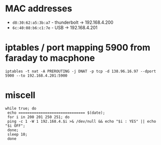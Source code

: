 # MAC addresses

* `d8:30:62:a5:3b:a7` - thunderbolt -> 192.168.4.200
* `6c:40:08:b6:c1:7e` - USB -> 192.168.4.201

# iptables / port mapping 5900 from faraday to macphone

```
iptables -t nat -A PREROUTING -j DNAT -p tcp -d 138.96.16.97 --dport 5900 --to 192.168.4.201:5900
```

# miscell

```
while true; do
 echo ============================== $(date); 
 for i in 200 201 250 251; do 
 ping -c 1 -W 1 192.168.4.$i >& /dev/null && echo "$i : YES" || echo "$i OFF"; 
 done; 
 sleep 10; 
 done
```
